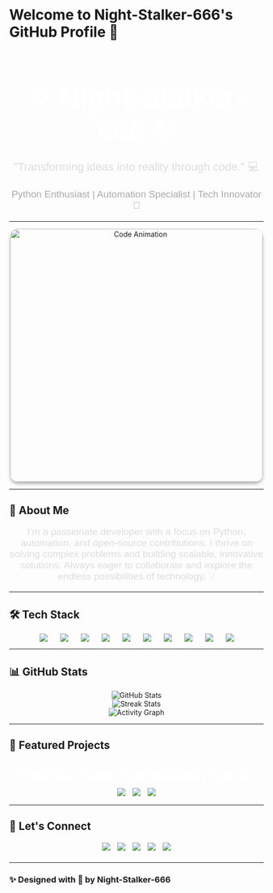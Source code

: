 # Welcome to Night-Stalker-666's GitHub Profile 🌌

<div align="center">
  <h1 style="font-family: 'Arial', sans-serif; font-size: 3.5rem; color: #fff; text-align: center; margin-bottom: 10px;">
    ✨ Night-Stalker-666 ✨
  </h1>
  <p style="font-size: 1.4rem; color: #ddd; font-family: 'Arial', sans-serif;">
    "Transforming ideas into reality through code." 💻
  </p>
  <p style="font-size: 1.2rem; color: #aaa; font-family: 'Arial', sans-serif;">
    Python Enthusiast | Automation Specialist | Tech Innovator 🚀
  </p>
</div>

---

<div align="center">
  <img src="https://github.com/Night-Stalker-666/Night-Stalker-666/raw/main/assets/code-animation.gif" alt="Code Animation" width="500px" style="border-radius: 15px; box-shadow: 0 4px 6px rgba(0, 0, 0, 0.3);"/>
</div>

---

## 💼 About Me
<p style="font-family: 'Arial', sans-serif; font-size: 1.2rem; text-align: center; color: #ddd;">
  I’m a passionate developer with a focus on Python, automation, and open-source contributions. I thrive on solving complex problems and building scalable, innovative solutions. Always eager to collaborate and explore the endless possibilities of technology. 💡
</p>

---

## 🛠️ Tech Stack

<div align="center" style="display: flex; gap: 25px; flex-wrap: wrap; justify-content: center;">
  <img src="https://img.shields.io/badge/Python-%233776AB?style=for-the-badge&logo=python&logoColor=white" />
  <img src="https://img.shields.io/badge/JavaScript-%23F7DF1E?style=for-the-badge&logo=javascript&logoColor=black" />
  <img src="https://img.shields.io/badge/HTML5-%23E34F26?style=for-the-badge&logo=html5&logoColor=white" />
  <img src="https://img.shields.io/badge/CSS3-%231572B6?style=for-the-badge&logo=css3&logoColor=white" />
  <img src="https://img.shields.io/badge/React-%2300D8FF?style=for-the-badge&logo=react&logoColor=white" />
  <img src="https://img.shields.io/badge/Docker-%232496ED?style=for-the-badge&logo=docker&logoColor=white" />
  <img src="https://img.shields.io/badge/Node.js-%23339933?style=for-the-badge&logo=node.js&logoColor=white" />
  <img src="https://img.shields.io/badge/PostgreSQL-%23336791?style=for-the-badge&logo=postgresql&logoColor=white" />
  <img src="https://img.shields.io/badge/AWS-%23FF9900?style=for-the-badge&logo=amazon-aws&logoColor=white" />
  <img src="https://img.shields.io/badge/Kubernetes-%23326CE5?style=for-the-badge&logo=kubernetes&logoColor=white" />
</div>

---

## 📊 GitHub Stats

<div align="center">
  <img src="https://github-readme-stats.vercel.app/api?username=Night-Stalker-666&show_icons=true&theme=dark&hide_border=true&count_private=true" alt="GitHub Stats" />
  <br />
  <img src="https://github-readme-streak-stats.herokuapp.com/?user=Night-Stalker-666&theme=dark&hide_border=true" alt="Streak Stats" />
  <br />
  <img src="https://github-readme-activity-graph.vercel.app/graph?username=Night-Stalker-666&theme=github-dark&hide_border=true" alt="Activity Graph" />
</div>

---

## 🎯 Featured Projects

<div align="center">
  <h3 style="font-family: 'Arial', sans-serif; font-size: 1.5rem; color: #fff; text-align: center; margin-bottom: 10px;">
    Check out some of my featured projects:
  </h3>
  <a href="https://github.com/Night-Stalker-666/project-1" target="_blank" style="text-decoration: none; margin: 5px;">
    <img src="https://img.shields.io/badge/Project%201-%2300D8FF?style=for-the-badge&logo=github&logoColor=white" />
  </a>
  <a href="https://github.com/Night-Stalker-666/project-2" target="_blank" style="text-decoration: none; margin: 5px;">
    <img src="https://img.shields.io/badge/Project%202-%23E34F26?style=for-the-badge&logo=github&logoColor=white" />
  </a>
  <a href="https://github.com/Night-Stalker-666/project-3" target="_blank" style="text-decoration: none; margin: 5px;">
    <img src="https://img.shields.io/badge/Project%203-%233776AB?style=for-the-badge&logo=github&logoColor=white" />
  </a>
</div>

---

## 🔗 Let's Connect

<div align="center" style="margin: 20px 0;">
  <a href="https://github.com/Night-Stalker-666" target="_blank" style="text-decoration: none; margin: 5px;">
    <img src="https://img.shields.io/badge/GitHub-%23181717?style=for-the-badge&logo=github&logoColor=white" />
  </a>
  <a href="https://twitter.com/your-twitter-handle" target="_blank" style="text-decoration: none; margin: 5px;">
    <img src="https://img.shields.io/badge/Twitter-%231DA1F2?style=for-the-badge&logo=twitter&logoColor=white" />
  </a>
  <a href="https://www.linkedin.com/in/your-linkedin-profile" target="_blank" style="text-decoration: none; margin: 5px;">
    <img src="https://img.shields.io/badge/LinkedIn-%230A66C2?style=for-the-badge&logo=linkedin&logoColor=white" />
  </a>
  <a href="https://medium.com/@your-medium-handle" target="_blank" style="text-decoration: none; margin: 5px;">
    <img src="https://img.shields.io/badge/Medium-%23000000?style=for-the-badge&logo=medium&logoColor=white" />
  </a>
  <a href="https://dev.to/your-devto-handle" target="_blank" style="text-decoration: none; margin: 5px;">
    <img src="https://img.shields.io/badge/Dev.to-%230A0A0A?style=for-the-badge&logo=dev.to&logoColor=white" />
  </a>
</div>

---

### ✨ Designed with 💖 by Night-Stalker-666

